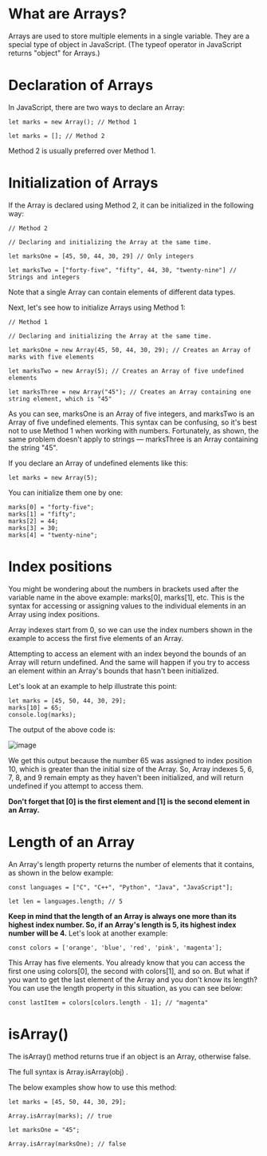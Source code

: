 # What are Arrays?
Arrays are used to store multiple elements in a single variable. They are a special type of object in JavaScript. (The typeof operator in JavaScript returns "object" for Arrays.)

# Declaration of Arrays
In JavaScript, there are two ways to declare an Array:
```
let marks = new Array(); // Method 1

let marks = []; // Method 2
```
Method 2 is usually preferred over Method 1.

# Initialization of Arrays
If the Array is declared using Method 2, it can be initialized in the following way:
```
// Method 2

// Declaring and initializing the Array at the same time.

let marksOne = [45, 50, 44, 30, 29] // Only integers

let marksTwo = ["forty-five", "fifty", 44, 30, "twenty-nine"] // Strings and integers
```
Note that a single Array can contain elements of different data types.

Next, let's see how to initialize Arrays using Method 1:
```
// Method 1

// Declaring and initializing the Array at the same time.

let marksOne = new Array(45, 50, 44, 30, 29); // Creates an Array of marks with five elements

let marksTwo = new Array(5); // Creates an Array of five undefined elements 

let marksThree = new Array("45"); // Creates an Array containing one string element, which is "45"
```
As you can see, marksOne is an Array of five integers, and marksTwo is an Array of five undefined elements. This syntax can be confusing, so it's best not to use Method 1 when working with numbers. Fortunately, as shown, the same problem doesn't apply to strings — marksThree is an Array containing the string "45".

If you declare an Array of undefined elements like this:
```
let marks = new Array(5);
```
You can initialize them one by one:
```
marks[0] = "forty-five";
marks[1] = "fifty";
marks[2] = 44;
marks[3] = 30;
marks[4] = "twenty-nine";
```

# Index positions
You might be wondering about the numbers in brackets used after the variable name in the above example: marks[0], marks[1], etc. This is the syntax for accessing or assigning values to the individual elements in an Array using index positions.

Array indexes start from 0, so we can use the index numbers shown in the example to access the first five elements of an Array.

Attempting to access an element with an index beyond the bounds of an Array will return undefined. And the same will happen if you try to access an element within an Array's bounds that hasn't been initialized.

Let's look at an example to help illustrate this point:
```
let marks = [45, 50, 44, 30, 29];
marks[10] = 65;
console.log(marks);
```
The output of the above code is:

![image](https://user-images.githubusercontent.com/25152105/180514490-326bb878-09c0-4c0f-b7f9-0f7c750cae86.png)

We get this output because the number 65 was assigned to index position 10, which is greater than the initial size of the Array. So, Array indexes 5, 6, 7, 8, and 9 remain empty as they haven't been initialized, and will return undefined if you attempt to access them.

**Don't forget that [0] is the first element and [1] is the second element in an Array.**

# Length of an Array
An Array's length property returns the number of elements that it contains, as shown in the below example:
```
const languages = ["C", "C++", "Python", "Java", "JavaScript"];

let len = languages.length; // 5
```
**Keep in mind that the length of an Array is always one more than its highest index number. So, if an Array's length is 5, its highest index number will be 4.**
Let's look at another example:
```
const colors = ['orange', 'blue', 'red', 'pink', 'magenta'];
```
This Array has five elements. You already know that you can access the first one using colors[0], the second with colors[1], and so on. But what if you want to get the last element of the Array and you don't know its length? You can use the length property in this situation, as you can see below:
```
const lastItem = colors[colors.length - 1]; // "magenta"
```
# isArray()
The isArray() method returns true if an object is an Array, otherwise false.

The full syntax is Array.isArray(obj) .

The below examples show how to use this method:
```
let marks = [45, 50, 44, 30, 29];

Array.isArray(marks); // true

let marksOne = "45";

Array.isArray(marksOne); // false
```
